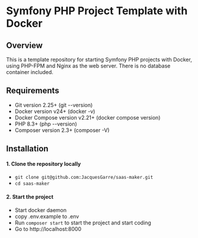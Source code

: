 # Symfony PHP Project Template with Docker

## Overview

This is a template repository for starting Symfony PHP projects with Docker, using PHP-FPM and Nginx as the web server. There is no database container included.

## Requirements

- Git version 2.25+ (git --version)
- Docker version v24+ (docker -v)
- Docker Compose version v2.21+ (docker compose version)
- PHP 8.3+ (php --version)
- Composer version 2.3+ (composer -V)

 
## Installation

#### 1. Clone the repository locally
- `git clone git@github.com:JacquesGarre/saas-maker.git`
- `cd saas-maker`

#### 2. Start the project
 - Start docker daemon
 - copy .env.example to .env
 - Run `composer start` to start the project and start coding
 - Go to http://localhost:8000

